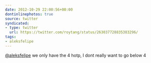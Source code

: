 ```yaml
---
date: 2012-10-29 22:00:56+00:00
dontinlinephotos: true
source: twitter
syndicated:
- type: twitter
  url: https://twitter.com/roytang/status/263037728835383296/
tags:
- aleksfelipe
---
```


[@aleksfelipe](https://twitter.com/aleksfelipe/) we only have the 4 hotp, I dont really want to go below 4